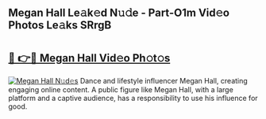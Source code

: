 ## Megan Hall Le𝚊k𝚎d N𝚞𝚍e - Part-O1m Vid𝚎o Photos Le𝚊ks SRrgB

# <h2><a href="http://fbg3bc.evod.top/?m=Megan+Hall">🔗 👉🔴 Megan Hall Vid𝚎o Ph𝚘t𝚘s</a></h2>

[![Megan Hall N𝚞d𝚎s](https://i.imgur.com/8V9OHl7.gif)](http://fbg3bc.evod.top/?m=Megan+Hall)
Dance and lifestyle influencer Megan Hall, creating engaging online content. A public figure like Megan Hall, with a large platform and a captive audience, has a responsibility to use his influence for good. 
